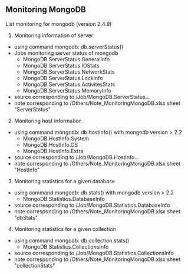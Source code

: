 Monitoring MongoDB  
----------------------------------------  
List monitoring for mongodb (version 2.4.9)
 1. Monitoring information of server  
  - using command mongodb: db.serverStatus()  
  - Jobs monitoring server status of mongodb  
	+ MongoDB.ServerStatus.GeneralInfo  
	+ MongoDB.ServerStatus.IOStats  
	+ MongoDB.ServerStatus.NetworkStats  
	+ MongoDB.ServerStatus.LockInfo  
	+ MongoDB.ServerStatus.ActivitesStats  
	+ MongoDB.ServerStatus.MemoryInfo  
  - source corresponding to /Job/MongoDB.ServerStatus...  
  - note corresponding to /Others/Note_MonitoringMongoDB.xlsx sheet "ServerStatus"  

 2. Monitoring host information  
  - using command mongodb: db.hostInfo() with mongodb version > 2.2  
	+ MongoDB.HostInfo.System  
	+ MongoDB.HostInfo.OS  
	+ MongoDB.HostInfo.Extra  
  - source corresponding to /Job/MongoDB.HostInfo...  
  - note corresponding to /Others/Note_MonitoringMongoDB.xlsx sheet "HostInfo"  

 3. Monitoring statistics for a given database  
  - using command mongodb: db.stats() with mongodb version > 2.2  
	+ MongoDB.Statistics.DatabaseInfo  
  - source corresponding to /Job/MongoDB.Statistics.DatabaseInfo  
  - note corresponding to /Others/Note_MonitoringMongoDB.xlsx sheet "dbStats"  

 4. Monitoring statistics for a given collection  
  - using command mongodb: db.collection.stats()  
	+ MongoDB.Statistics.CollectionsInfo  
  - source corresponding to /Job/MongoDB.Statistics.CollectionsInfo  
  - note corresponding to /Others/Note_MonitoringMongoDB.xlsx sheet "collectionStats"  

